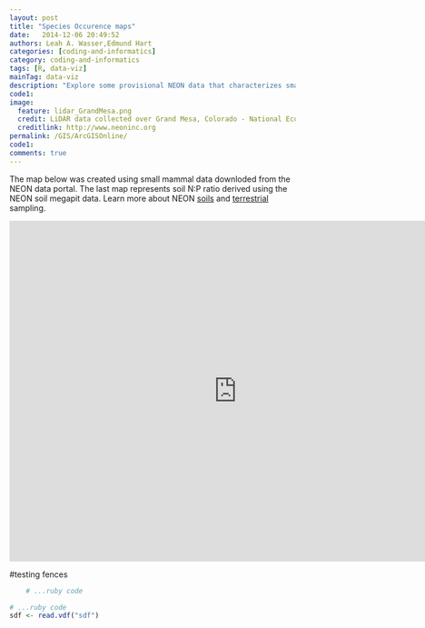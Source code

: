```yaml
---
layout: post
title: "Species Occurence maps"
date:   2014-12-06 20:49:52
authors: Leah A. Wasser,Edmund Hart
categories: [coding-and-informatics]
category: coding-and-informatics
tags: [R, data-viz]
mainTag: data-viz
description: "Explore some provisional NEON data that characterizes small mammal abundance and soil N:P ratio data at several NEON sites. Maps created using ESRI ArcGIS online. "
code1: 
image:
  feature: lidar_GrandMesa.png
  credit: LiDAR data collected over Grand Mesa, Colorado - National Ecological Observatory Network (NEON)
  creditlink: http://www.neoninc.org
permalink: /GIS/ArcGISOnline/
code1:
comments: true
---
```

The map below was created using small mammal data downloded from the NEON data portal. The last map represents soil N:P ratio derived using the NEON soil megapit data. Learn more about NEON <a href="http://neoninc.org/science-design/collection-methods/soil-sensors-measurements" target="_blank">soils</a> and <a href="http://neoninc.org/science-design/collection-methods/terrestrial-organism-sampling" target="_blank">terrestrial </a>sampling.

<iframe width="800px" height="600px" src="https://neon.maps.arcgis.com/apps/MapSeries/?appid=969c8bd2aa5a4e4c97f808b78dfd093f" frameborder="0" scrolling="no"></iframe>



#testing fences

```ruby
    # ...ruby code
```

```r
# ...ruby code
sdf <- read.vdf("sdf")
```
